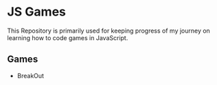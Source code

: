 # JS Games

This Repository is primarily used for keeping progress of my journey on learning how to code games in JavaScript.

## Games

- BreakOut
